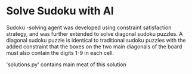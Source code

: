 # Solve Sudoku with AI

Sudoku -solving agent was developed using constraint satisfaction strategy, and was further extended to solve diagonal sudoku puzzles. A diagonal sudoku puzzle is identical to traditional sudoku puzzles with the added constraint that the boxes on the two main diagonals of the board must also contain the digits 1-9 in each cell.

'solutions.py' contains main meat of this solution
